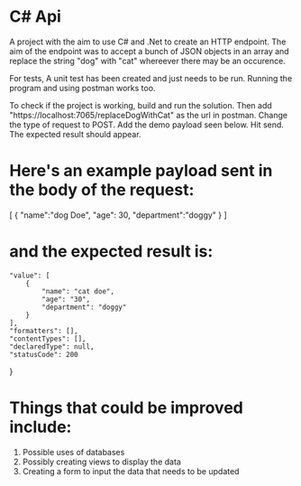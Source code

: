 # C# Api
A project with the aim to use C# and .Net to create an HTTP endpoint.
The aim of the endpoint was to accept a bunch of JSON objects in an array
and replace the string "dog" with "cat" whereever there may be an occurence.

For tests, A unit test has been created and just needs to be run. 
Running the program and using postman works too. 

To check if the project is working, build and run the solution.
Then add "https://localhost:7065/replaceDogWithCat" as the url in postman. 
Change the type of request to POST.
Add the demo payload seen below.
Hit send. The expected result should appear.

# Here's an example payload sent in the body of the request:
[
                         {
                             "name":"dog Doe",
                             "age": 30,
                             "department":"doggy"
                         }
]  

# and the expected result is:

    "value": [
        {
            "name": "cat doe",
            "age": "30",
            "department": "doggy"
        }
    ],
    "formatters": [],
    "contentTypes": [],
    "declaredType": null,
    "statusCode": 200
}

# Things that could be improved include:

1) Possible uses of databases
2) Possibly creating views to display the data 
3) Creating a form to input the data that needs to be updated
